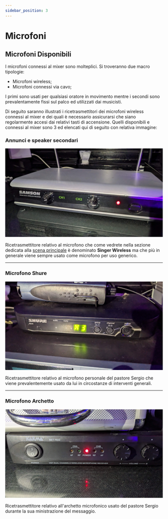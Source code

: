 ```yaml
---
sidebar_position: 3
---
```


# Microfoni

## Microfoni Disponibili
I microfoni connessi al mixer sono molteplici. Si troveranno due macro tipologie:
- Microfoni wireless; 
- Microfoni connessi via cavo; 

I primi sono usati per qualsiasi oratore in movimento mentre i secondi sono prevalentamente fissi sul palco ed utilizzati dai musicisti.

Di seguito saranno illustrati i ricetrasmettitori dei microfoni wireless connessi al mixer e dei quali è necessario assicurarsi che siano regolarmente accesi dai relativi tasti di accensione. 
Quelli disponibili e connessi al mixer sono 3 ed elencati qui di seguito con relativa immagine:
### Annunci e speaker secondari

![Samson](../../static/img/Production/Samson%20annunci.jpg)

Ricetrasmettitore relativo al microfono che come vedrete nella sezione dedicata alla [scena principale](./Scena%20Principale.md) è denominato **Singer Wireless** ma che più in generale viene sempre usato come microfono per uso generico.

---
### Microfono Shure

![Past Shure](../../static/img/Production/Shure%20Past.jpg)

Ricetrasmettitore relativo al microfono personale del pastore Sergio che viene prevalentemente usato da lui in circostanze di interventi generali.

---
### Microfono Archetto

![Archetto Past](../../static/img/Production/Karma.jpg)

Ricetrasmettitore relativo all'archetto microfonico usato del pastore Sergio durante la sua ministrazione del messaggio. 


